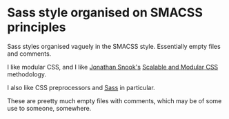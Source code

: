 Sass style organised on SMACSS principles
=========================================

Sass styles organised vaguely in the SMACSS style. Essentially empty files and comments.

I like modular CSS, and I like [Jonathan Snook's](https://twitter.com/@snookca) [Scalable and Modular CSS](http://smacss.com/) methodology. 

I also like CSS preprocessors and [Sass](http://sass-lang.com/) in particular.

These are preetty much empty files with comments, which may be of some use to someone, somewhere.
